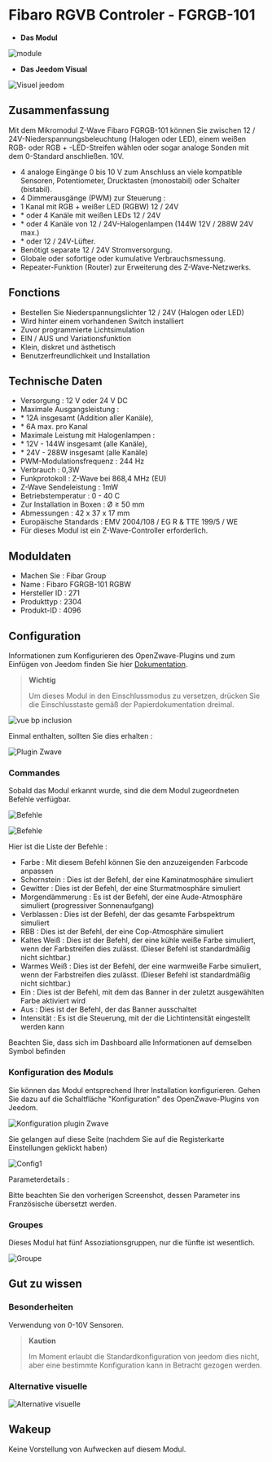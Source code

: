 # Fibaro RGVB Controler - FGRGB-101

-   **Das Modul**

![module](images/fibaro.fgrgb101/module.jpg)

-   **Das Jeedom Visual**

![Visuel jeedom](images/fibaro.fgrgb101/Visuel_jeedom.png)

## Zusammenfassung

Mit dem Mikromodul Z-Wave Fibaro FGRGB-101 können Sie zwischen 12 / 24V-Niederspannungsbeleuchtung (Halogen oder LED), einem weißen RGB- oder RGB + -LED-Streifen wählen oder sogar analoge Sonden mit dem 0-Standard anschließen. 10V.

-   4 analoge Eingänge 0 bis 10 V zum Anschluss an viele kompatible Sensoren, Potentiometer, Drucktasten (monostabil) oder Schalter (bistabil).
-   4 Dimmerausgänge (PWM) zur Steuerung :
-   1 Kanal mit RGB + weißer LED (RGBW) 12 / 24V
-   \* oder 4 Kanäle mit weißen LEDs 12 / 24V
-   \* oder 4 Kanäle von 12 / 24V-Halogenlampen (144W 12V / 288W 24V max.)
-   \* oder 12 / 24V-Lüfter.
-   Benötigt separate 12 / 24V Stromversorgung.
-   Globale oder sofortige oder kumulative Verbrauchsmessung.
-   Repeater-Funktion (Router) zur Erweiterung des Z-Wave-Netzwerks.

## Fonctions

-   Bestellen Sie Niederspannungslichter 12 / 24V (Halogen oder LED)
-   Wird hinter einem vorhandenen Switch installiert
-   Zuvor programmierte Lichtsimulation
-   EIN / AUS und Variationsfunktion
-   Klein, diskret und ästhetisch
-   Benutzerfreundlichkeit und Installation

## Technische Daten

-   Versorgung : 12 V oder 24 V DC
-   Maximale Ausgangsleistung :
-   \* 12A insgesamt (Addition aller Kanäle),
-   \* 6A max. pro Kanal
-   Maximale Leistung mit Halogenlampen :
-   \* 12V - 144W insgesamt (alle Kanäle),
-   \* 24V - 288W insgesamt (alle Kanäle)
-   PWM-Modulationsfrequenz : 244 Hz
-   Verbrauch : 0,3W
-   Funkprotokoll : Z-Wave bei 868,4 MHz (EU)
-   Z-Wave Sendeleistung : 1mW
-   Betriebstemperatur : 0 - 40 C
-   Zur Installation in Boxen : Ø ≥ 50 mm
-   Abmessungen : 42 x 37 x 17 mm
-   Europäische Standards : EMV 2004/108 / EG R & TTE 199/5 / WE
-   Für dieses Modul ist ein Z-Wave-Controller erforderlich.

## Moduldaten

-   Machen Sie : Fibar Group
-   Name : Fibaro FGRGB-101 RGBW
-   Hersteller ID : 271
-   Produkttyp : 2304
-   Produkt-ID : 4096

## Configuration

Informationen zum Konfigurieren des OpenZwave-Plugins und zum Einfügen von Jeedom finden Sie hier [Dokumentation](https://doc.jeedom.com/de_DE/plugins/automation%20protocol/openzwave/).

> **Wichtig**
>
> Um dieses Modul in den Einschlussmodus zu versetzen, drücken Sie die Einschlusstaste gemäß der Papierdokumentation dreimal.

![vue bp inclusion](images/fibaro.fgrgb101/vue_bp_inclusion.png)

Einmal enthalten, sollten Sie dies erhalten :

![Plugin Zwave](images/fibaro.fgrgb101/configuration.png)

### Commandes

Sobald das Modul erkannt wurde, sind die dem Modul zugeordneten Befehle verfügbar.

![Befehle](images/fibaro.fgrgb101/commande_1.png)

![Befehle](images/fibaro.fgrgb101/commande_2.png)

Hier ist die Liste der Befehle :

-   Farbe : Mit diesem Befehl können Sie den anzuzeigenden Farbcode anpassen
-   Schornstein : Dies ist der Befehl, der eine Kaminatmosphäre simuliert
-   Gewitter : Dies ist der Befehl, der eine Sturmatmosphäre simuliert
-   Morgendämmerung : Es ist der Befehl, der eine Aude-Atmosphäre simuliert (progressiver Sonnenaufgang)
-   Verblassen : Dies ist der Befehl, der das gesamte Farbspektrum simuliert
-   RBB : Dies ist der Befehl, der eine Cop-Atmosphäre simuliert
-   Kaltes Weiß : Dies ist der Befehl, der eine kühle weiße Farbe simuliert, wenn der Farbstreifen dies zulässt. (Dieser Befehl ist standardmäßig nicht sichtbar.)
-   Warmes Weiß : Dies ist der Befehl, der eine warmweiße Farbe simuliert, wenn der Farbstreifen dies zulässt. (Dieser Befehl ist standardmäßig nicht sichtbar.)
-   Ein : Dies ist der Befehl, mit dem das Banner in der zuletzt ausgewählten Farbe aktiviert wird
-   Aus : Dies ist der Befehl, der das Banner ausschaltet
-   Intensität : Es ist die Steuerung, mit der die Lichtintensität eingestellt werden kann

Beachten Sie, dass sich im Dashboard alle Informationen auf demselben Symbol befinden

### Konfiguration des Moduls

Sie können das Modul entsprechend Ihrer Installation konfigurieren. Gehen Sie dazu auf die Schaltfläche "Konfiguration" des OpenZwave-Plugins von Jeedom.

![Konfiguration plugin Zwave](images/plugin/bouton_configuration.jpg)

Sie gelangen auf diese Seite (nachdem Sie auf die Registerkarte Einstellungen geklickt haben)

![Config1](images/fibaro.fgrgb101/parametres.png)

Parameterdetails :

Bitte beachten Sie den vorherigen Screenshot, dessen Parameter ins Französische übersetzt werden.

### Groupes

Dieses Modul hat fünf Assoziationsgruppen, nur die fünfte ist wesentlich.

![Groupe](images/fibaro.fgrgb101/groupes.png)

## Gut zu wissen

### Besonderheiten

Verwendung von 0-10V Sensoren.

> **Kaution**
>
> Im Moment erlaubt die Standardkonfiguration von jeedom dies nicht, aber eine bestimmte Konfiguration kann in Betracht gezogen werden.

### Alternative visuelle

![Alternative visuelle](images/fibaro.fgrgb101/Visuel_alternatif.png)

## Wakeup

Keine Vorstellung von Aufwecken auf diesem Modul.
